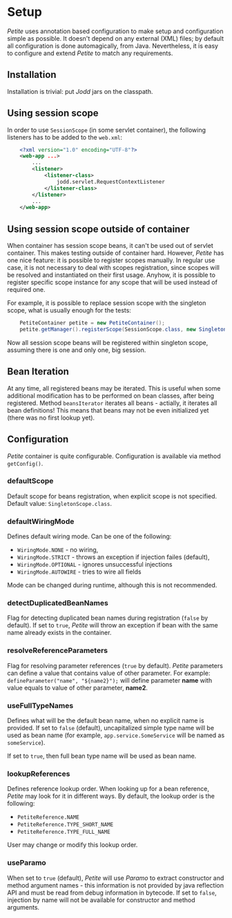 # Setup

*Petite* uses annotation based configuration to make setup and
configuration simple as possible. It doesn't depend on any external
(XML) files; by default all configuration is done automagically, from
Java. Nevertheless, it is easy to configure and extend *Petite* to match
any requirements.

## Installation

Installation is trivial: put *Jodd* jars on the classpath.

## Using session scope

In order to use `SessionScope` (in some servlet container), the
following listeners has to be added to the `web.xml`\:

~~~~~ xml
    <?xml version="1.0" encoding="UTF-8"?>
    <web-app ...>
    	...
    	<listener>
    		<listener-class>
                jodd.servlet.RequestContextListener
            </listener-class>
    	</listener>
    	...
    </web-app>
~~~~~

## Using session scope outside of container

When container has session scope beans, it can't be used out of servlet
container. This makes testing outside of container hard. However,
*Petite* has one nice feature: it is possible to register scopes
manually. In regular use case, it is not necessary to deal with scopes
registration, since scopes will be resolved and instantiated on their
first usage. Anyhow, it is possible to register specific scope instance
for any scope that will be used instead of required one.

For example, it is possible to replace session scope with the singleton
scope, what is usually enough for the tests:

~~~~~ java
    PetiteContainer petite = new PetiteContainer();
    petite.getManager().registerScope(SessionScope.class, new SingletonScope());
~~~~~

Now all session scope beans will be registered within singleton scope,
assuming there is one and only one, big session.

## Bean Iteration

At any time, all registered beans may be iterated. This is useful when
some additional modification has to be performed on bean classes, after
being registered. Method `beansIterator` iterates all beans - actially,
it iterates all bean definitions! This means that beans may not be even
initialized yet (there was no first lookup yet).

## Configuration

*Petite* container is quite configurable. Configuration is available via
method `getConfig()`.

### defaultScope

Default scope for beans registration, when explicit scope is not
specified. Default value: `SingletonScope.class`.

### defaultWiringMode

Defines default wiring mode. Can be one of the following:

* `WiringMode.NONE` - no wiring,
* `WiringMode.STRICT` - throws an exception if injection failes
  (default),
* `WiringMode.OPTIONAL` - ignores unsuccessful injections
* `WiringMode.AUTOWIRE` - tries to wire all fields

Mode can be changed during runtime, although this is not recommended.

### detectDuplicatedBeanNames

Flag for detecting duplicated bean names during registration (`false` by
default). If set to `true`, *Petite* will throw an exception if bean
with the same name already exists in the container.

### resolveReferenceParameters

Flag for resolving parameter references (`true` by default). *Petite*
parameters can define a value that contains value of other parameter.
For example: `defineParameter("name", "${name2}");` will define
parameter **name** with value equals to value of other parameter,
**name2**.

### useFullTypeNames

Defines what will be the default bean name, when no explicit name is
provided. If set to `false` (default), uncapitalized simple type name
will be used as bean name (for example, `app.service.SomeService` will
be named as `someService`).

If set to `true`, then full bean type name will be used as bean name.

### lookupReferences

Defines reference lookup order. When looking up for a bean reference,
*Petite* may look for it in different ways. By default, the lookup order
is the following:

* `PetiteReference.NAME`
* `PetiteReference.TYPE_SHORT_NAME`
* `PetiteReference.TYPE_FULL_NAME`

User may change or modify this lookup order.

### useParamo

When set to `true` (default), *Petite* will use *Paramo* to extract
constructor and method argument names - this information is not provided
by java reflection API and must be read from debug information in
bytecode. If set to `false`, injection by name will not be available
for constructor and method arguments.
